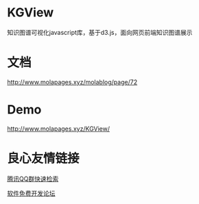 # KGView
知识图谱可视化javascript库，基于d3.js，面向网页前端知识图谱展示
# 文档
http://www.molapages.xyz/molablog/page/72
# Demo
http://www.molapages.xyz/KGView/


 # 良心友情链接

[腾讯QQ群快速检索](http://u.720life.cn/s/8cf73f7c)

[软件免费开发论坛](http://u.720life.cn/s/bbb01dc0)